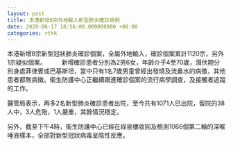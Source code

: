 ```yaml
---
layout: post
title: 本港新增8宗外地輸入新型肺炎確診病例　
date: 2020-06-17 18:56:00.000000000 +08:00
categories: rthk
---
```


本港新增8宗新型冠狀肺炎確診個案，全屬外地輸入，確診個案累計1120宗，另外1宗疑似個案。
 　　
新增確診患者分別為2男6女，年齡介乎4至70歲，潛伏期分別身處菲律賓或巴基斯坦，當中只有1名7歲男童曾經出發燒及流鼻水的病徵，其他患者都無病徵。衞生防護中心正繼續跟進確診個案的流行病學調查，及接觸者追蹤的工作。

醫管局表示，再多2名新型肺炎確診患者出院，至今共有1071人已出院，留院的38人中，3人危殆，1人嚴重，其餘情況穩定。
 
另外，截至下午4時，衞生防護中心已經在祿泉樓收回及檢測1066個第二輪的深喉唾液樣本，全部對新型冠狀病毒呈陰性反應。
